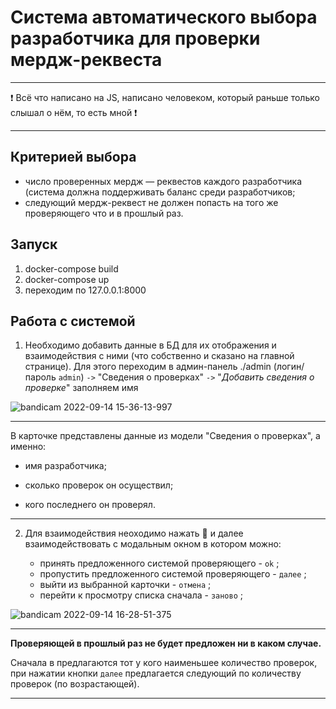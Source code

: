 # Система автоматического выбора разработчика для проверки мердж-реквеста

---

❗ Всё что написано на JS, написано человеком, который раньше только слышал о нём, то есть мной ❗

---

## Критерией выбора

- число проверенных мердж — реквестов каждого разработчика (система должна поддерживать баланс среди разработчиков;
- cледующий мердж-реквест не должен попасть на того же проверяющего что и в прошлый раз.

## Запуск

1) docker-compose build
2) docker-compose up
3) переходим по 127.0.0.1:8000

## Работа с системой

1) Необходимо добавить данные в БД для их отображения и взаимодействия с ними (что собственно и сказано на главной странице). Для этого переходим в админ-панель ./admin (логин/пароль `admin`) `->` "Сведения о проверках" `->` "*Добавить сведения о проверке*" заполняем имя

![bandicam 2022-09-14 15-36-13-997](https://user-images.githubusercontent.com/62341385/190121076-dde65d6d-82a0-4d0e-8d9b-a97369c55f6e.gif)

---

В карточке представлены данные из модели "Сведения о проверках", а именно:

- имя разработчика;

- сколько проверок он осуществил;

- кого последнего он проверял.

---

2) Для взаимодействия неоходимо нажать 🚀 и далее взаимодействовать с модальным окном в котором можно:

    - принять предложенного системой проверяющего - `ok` ;
    - пропустить предложенного системой проверяющего - `далее` ;
    - выйти из выбранной карточки - `отмена` ;
    - перейти к просмотру списка сначала - `заново` ;

![bandicam 2022-09-14 16-28-51-375](https://user-images.githubusercontent.com/62341385/190121734-e4319641-1bcd-4b7d-90a5-fc4be2910190.gif)

---

**Проверяющей в прошлый раз не будет предложен ни в каком случае.**

Сначала в предлагаются тот у кого наименьшее количество проверок, при нажатии кнопки `далее` предлагается следующий по количеству проверок (по возрастающей).

---
